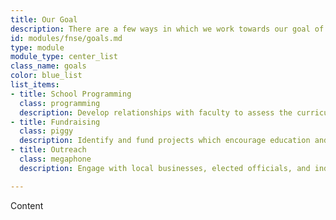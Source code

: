 ```yaml
---
title: Our Goal
description: There are a few ways in which we work towards our goal of North Shore Elementary being the first choice for families who live within the zoned district.
id: modules/fnse/goals.md
type: module
module_type: center_list
class_name: goals
color: blue_list
list_items:
- title: School Programming
  class: programming
  description: Develop relationships with faculty to assess the curriculum, school day, and teachers needs.
- title: Fundraising
  class: piggy 
  description: Identify and fund projects which encourage education and facilities to be both functional and inspiring.
- title: Outreach
  class: megaphone
  description: Engage with local businesses, elected officials, and individuals regarding oppurtunities.

---
```

Content